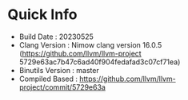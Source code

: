 # Quick Info
* Build Date : 20230525
* Clang Version : Nimow clang version 16.0.5 (https://github.com/llvm/llvm-project 5729e63ac7b47c6ad40f904fedafad3c07cf71ea)
* Binutils Version : master
* Compiled Based : https://github.com/llvm/llvm-project/commit/5729e63a

